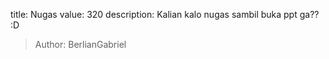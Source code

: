 title: Nugas
value: 320
description: Kalian kalo nugas sambil buka ppt ga?? :D

> Author: BerlianGabriel